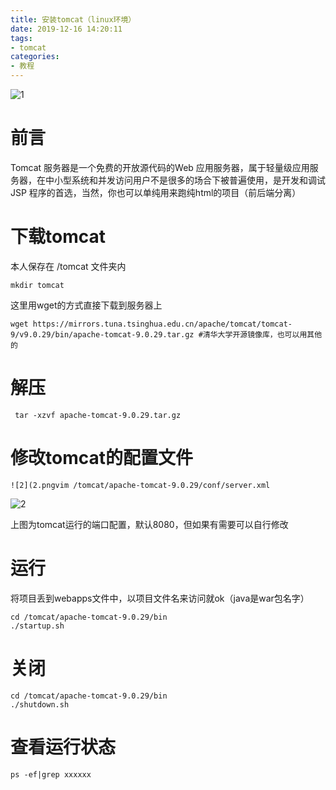 ```yaml
---
title: 安装tomcat（linux环境）
date: 2019-12-16 14:20:11
tags:
- tomcat
categories: 
- 教程
---
```


![1](https://1716416169.github.io/安装tomcat（linux环境）/1.png)

# 前言
Tomcat 服务器是一个免费的开放源代码的Web 应用服务器，属于轻量级应用服务器，在中小型系统和并发访问用户不是很多的场合下被普遍使用，是开发和调试JSP 程序的首选，当然，你也可以单纯用来跑纯html的项目（前后端分离）

# 下载tomcat
本人保存在 /tomcat 文件夹内

	mkdir tomcat

这里用wget的方式直接下载到服务器上

	wget https://mirrors.tuna.tsinghua.edu.cn/apache/tomcat/tomcat-9/v9.0.29/bin/apache-tomcat-9.0.29.tar.gz #清华大学开源镜像库，也可以用其他的

# 解压

	 tar -xzvf apache-tomcat-9.0.29.tar.gz

# 修改tomcat的配置文件

	![2](2.pngvim /tomcat/apache-tomcat-9.0.29/conf/server.xml

![2](https://1716416169.github.io/安装tomcat（linux环境）/2.png)

上图为tomcat运行的端口配置，默认8080，但如果有需要可以自行修改

# 运行
将项目丢到webapps文件中，以项目文件名来访问就ok（java是war包名字）

	cd /tomcat/apache-tomcat-9.0.29/bin
	./startup.sh 

# 关闭

	cd /tomcat/apache-tomcat-9.0.29/bin
	./shutdown.sh

# 查看运行状态

	ps -ef|grep xxxxxx
